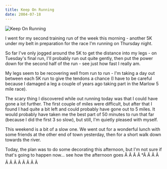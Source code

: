 ```yaml
---
title: Keep On Running
date: 2004-07-18
---
```


![Keep On Running](https://source.unsplash.com/hopX_jpVtRM/1600x900)

I went for my second training run of the week this morning - another 5K under my belt in preparation for the race I'm running on Thursday night.

So far I've only jogged around the 5K to get the distance into my legs - on Tuesday's final run, I'll probably run out quite gently, then put the power down for the second half of the run - see just how fast I really am.

My legs seem to be recovering well from run to run - I'm taking a day out between each 5K run to give the tendons a chance (I have to be careful because I damaged a leg a couple of years ago taking part in the Marlow 5 mile race).

The scary thing I discovered while out running today was that I could have gone a lot further. The first couple of miles were difficult, but after that I found I had quite a bit left and could probably have gone out to 5 miles. It would probably have taken me the best part of 50 minutes to run that far (because I did the first 3 so slow), but still, I'm quietly pleased with myself.

This weekend is a bit of a slow one. We went out for a wonderful lunch with some friends at the other end of town yesterday, then for a short walk down towards the river.

Today, the plan was to do some decorating this afternoon, but I'm not sure if that's going to happen now... see how the afternoon goes Ã Ã Ã Ã °Ã Ã Ã Ã Ã Ã Ã Ã Ã Ã Ã Ã 